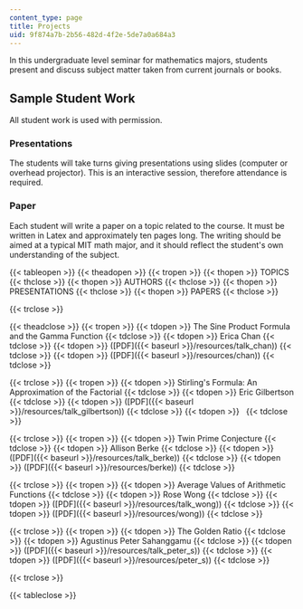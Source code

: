 ```yaml
---
content_type: page
title: Projects
uid: 9f874a7b-2b56-482d-4f2e-5de7a0a684a3
---
```


In this undergraduate level seminar for mathematics majors, students present and discuss subject matter taken from current journals or books.

Sample Student Work
-------------------

All student work is used with permission.

### Presentations

The students will take turns giving presentations using slides (computer or overhead projector). This is an interactive session, therefore attendance is required.

### Paper

Each student will write a paper on a topic related to the course. It must be written in Latex and approximately ten pages long. The writing should be aimed at a typical MIT math major, and it should reflect the student's own understanding of the subject.

{{< tableopen >}}
{{< theadopen >}}
{{< tropen >}}
{{< thopen >}}
TOPICS
{{< thclose >}}
{{< thopen >}}
AUTHORS
{{< thclose >}}
{{< thopen >}}
PRESENTATIONS
{{< thclose >}}
{{< thopen >}}
PAPERS
{{< thclose >}}

{{< trclose >}}

{{< theadclose >}}
{{< tropen >}}
{{< tdopen >}}
The Sine Product Formula and the Gamma Function
{{< tdclose >}}
{{< tdopen >}}
Erica Chan
{{< tdclose >}}
{{< tdopen >}}
([PDF]({{< baseurl >}}/resources/talk_chan))
{{< tdclose >}}
{{< tdopen >}}
([PDF]({{< baseurl >}}/resources/chan))
{{< tdclose >}}

{{< trclose >}}
{{< tropen >}}
{{< tdopen >}}
Stirling's Formula: An Approximation of the Factorial
{{< tdclose >}}
{{< tdopen >}}
Eric Gilbertson
{{< tdclose >}}
{{< tdopen >}}
([PDF]({{< baseurl >}}/resources/talk_gilbertson))
{{< tdclose >}}
{{< tdopen >}}
 
{{< tdclose >}}

{{< trclose >}}
{{< tropen >}}
{{< tdopen >}}
Twin Prime Conjecture
{{< tdclose >}}
{{< tdopen >}}
Allison Berke
{{< tdclose >}}
{{< tdopen >}}
([PDF]({{< baseurl >}}/resources/talk_berke))
{{< tdclose >}}
{{< tdopen >}}
([PDF]({{< baseurl >}}/resources/berke))
{{< tdclose >}}

{{< trclose >}}
{{< tropen >}}
{{< tdopen >}}
Average Values of Arithmetic Functions
{{< tdclose >}}
{{< tdopen >}}
Rose Wong
{{< tdclose >}}
{{< tdopen >}}
([PDF]({{< baseurl >}}/resources/talk_wong))
{{< tdclose >}}
{{< tdopen >}}
([PDF]({{< baseurl >}}/resources/wong))
{{< tdclose >}}

{{< trclose >}}
{{< tropen >}}
{{< tdopen >}}
The Golden Ratio
{{< tdclose >}}
{{< tdopen >}}
Agustinus Peter Sahanggamu
{{< tdclose >}}
{{< tdopen >}}
([PDF]({{< baseurl >}}/resources/talk_peter_s))
{{< tdclose >}}
{{< tdopen >}}
([PDF]({{< baseurl >}}/resources/peter_s))
{{< tdclose >}}

{{< trclose >}}

{{< tableclose >}}
